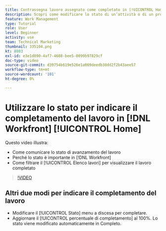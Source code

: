 ```yaml
---
title: Contrassegna lavoro assegnato come completato in [!UICONTROL Home]
description: Scopri come modificare lo stato di un’attività o di un problema assegnato per indicarne il completamento tramite [!UICONTROL Elenco lavori]. Quindi filtra l’elenco per visualizzare solo il lavoro completato.
feature: Work Management
type: Tutorial
role: User
level: Beginner
activity: use
team: Technical Marketing
thumbnail: 335104.png
kt: 8803
exl-id: e3e1d890-4af7-4688-bee5-0099b97829cf
doc-type: video
source-git-commit: d39754b619e526e1a869deedb38dd2f2b43aee57
workflow-type: tm+mt
source-wordcount: '101'
ht-degree: 0%

---
```


# Utilizzare lo stato per indicare il completamento del lavoro in [!DNL Workfront] [!UICONTROL Home]

Questo video illustra:

* Come comunicare lo stato di avanzamento del lavoro
* Perché lo stato è importante in [!DNL  Workfront]
* Come filtrare il [!UICONTROL Elenco lavori] per visualizzare il lavoro completato

>[!VIDEO](https://video.tv.adobe.com/v/335104/?quality=12)


## Altri due modi per indicare il completamento del lavoro

* Modificare il [!UICONTROL Stato] menu a discesa per completare.
* Aggiornare il [!UICONTROL percentuale di completamento] al 100%. Lo stato viene modificato automaticamente in Completo.

<!---
learn more URLs
--->
